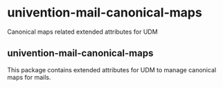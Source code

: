 # univention-mail-canonical-maps
Canonical maps related extended attributes for UDM

## univention-mail-canonical-maps
This package contains extended attributes for UDM  to  manage canonical maps for mails.

